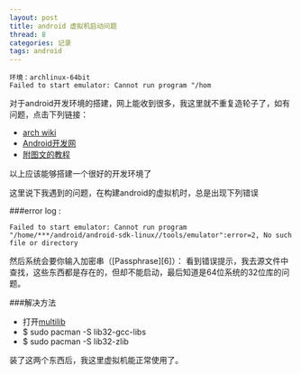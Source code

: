 ```yaml
---
layout: post
title: android 虚拟机启动问题
thread: 8
categories: 记录
tags: android
---
```


    环境：archlinux-64bit 
    Failed to start emulator: Cannot run program "/hom

对于android开发环境的搭建，网上能收到很多，我这里就不重复造轮子了，如有问题，点击下列链接：

 - <a href="https://wiki.archlinux.org/index.php/Android" target="_blank">arch wiki</a>
 - <a href="http://www.jizhuomi.com/android/environment/34.html" target="_blank">Android开发网</a>
 - <a href="http://huangz.iteye.com/blog/1103590" target="_blank">附图文的教程</a>  
 
 以上应该能够搭建一个很好的开发环境了
 
 这里说下我遇到的问题，在构建android的虚拟机时，总是出现下列错误
 

###error log :
 

    Failed to start emulator: Cannot run program "/home/***/android/android-sdk-linux//tools/emulator":error=2, No such file or directory 

然后系统会要你输入加密串（[Passphrase][6]）：
  看到错误提示，我去源文件中查找，这些东西都是存在的，但却不能启动，最后知道是64位系统的32位库的问题。
  
###解决方法 
  
   * 打开<a href="https://www.archlinux.org/news/true-multilib-for-arch-linux-x86_64/" target="_blank">multilib</a>
   * $ sudo pacman -S lib32-gcc-libs
   * $ sudo pacman -S lib32-zlib

装了这两个东西后，我这里虚拟机能正常使用了。
